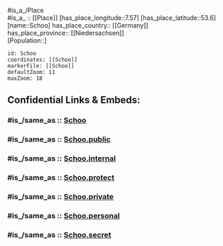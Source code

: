 ﻿---
confidential: public
isDeleted: false
location:
- 53.6
- 7.57
mapmarker: city
mapzoom:
- 7
- 12
SpocWebEntityId: 34063
tags:
- geo/City
type: City
---

#is_a_/Place  
#is_a_ :: [[Place]] 
[has_place_longitude::7.57] 
[has_place_latitude::53.6] 
[name::Schoo] 
has_place_country:: [[Germany]]  
has_place_province:: [[Niedersachsen]]  
[Population::] 



```leaflet
id: Schoo
coordinates: [[Schoo]] 
markerFile: [[Schoo]] 
defaultZoom: 11 
maxZoom: 18
```


## Confidential Links & Embeds: 

### #is_/same_as :: [Schoo](/_Standards/Earth/Continent/Europe/Europe~Central/Germany/Germany~West/Niedersachsen/counties~Niedersachsen/Wittmund/cities~Wittmund/Esens/boroughs~Esens/Moorweg/boroughs~Moorweg/Schoo.md) 

### #is_/same_as :: [Schoo.public](/_public/Earth/Continent/Europe/Europe~Central/Germany/Germany~West/Niedersachsen/counties~Niedersachsen/Wittmund/cities~Wittmund/Esens/boroughs~Esens/Moorweg/boroughs~Moorweg/Schoo.public.md) 

### #is_/same_as :: [Schoo.internal](/_internal/Earth/Continent/Europe/Europe~Central/Germany/Germany~West/Niedersachsen/counties~Niedersachsen/Wittmund/cities~Wittmund/Esens/boroughs~Esens/Moorweg/boroughs~Moorweg/Schoo.internal.md) 

### #is_/same_as :: [Schoo.protect](/_protect/Earth/Continent/Europe/Europe~Central/Germany/Germany~West/Niedersachsen/counties~Niedersachsen/Wittmund/cities~Wittmund/Esens/boroughs~Esens/Moorweg/boroughs~Moorweg/Schoo.protect.md) 

### #is_/same_as :: [Schoo.private](/_private/Earth/Continent/Europe/Europe~Central/Germany/Germany~West/Niedersachsen/counties~Niedersachsen/Wittmund/cities~Wittmund/Esens/boroughs~Esens/Moorweg/boroughs~Moorweg/Schoo.private.md) 

### #is_/same_as :: [Schoo.personal](/_personal/Earth/Continent/Europe/Europe~Central/Germany/Germany~West/Niedersachsen/counties~Niedersachsen/Wittmund/cities~Wittmund/Esens/boroughs~Esens/Moorweg/boroughs~Moorweg/Schoo.personal.md) 

### #is_/same_as :: [Schoo.secret](/_secret/Earth/Continent/Europe/Europe~Central/Germany/Germany~West/Niedersachsen/counties~Niedersachsen/Wittmund/cities~Wittmund/Esens/boroughs~Esens/Moorweg/boroughs~Moorweg/Schoo.secret.md)

